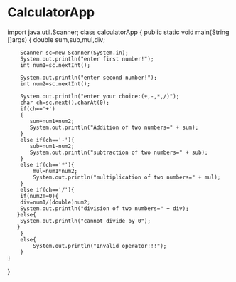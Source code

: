 # CalculatorApp

import java.util.Scanner;
class calculatorApp
{
    public static void main(String []args)
    {
        double sum,sub,mul,div;

        Scanner sc=new Scanner(System.in);
        System.out.println("enter first number!");
        int num1=sc.nextInt();

        System.out.println("enter second number!");
        int num2=sc.nextInt();

        System.out.println("enter your choice:(+,-,*,/)");
        char ch=sc.next().charAt(0);
        if(ch=='+')
        {
           sum=num1+num2;
           System.out.println("Addition of two numbers=" + sum);
        }
        else if(ch=='-'){
           sub=num1-num2;
           System.out.println("subtraction of two numbers=" + sub);
        }
        else if(ch=='*'){
            mul=num1*num2;
            System.out.println("multiplication of two numbers=" + mul);
        }
        else if(ch=='/'){
        if(num2!=0){
        div=num1/(double)num2;
        System.out.println("division of two numbers=" + div);
       }else{
        System.out.println("cannot divide by 0");
       }
        }
        else{
            System.out.println("Invalid operator!!!");
        }
    }
}

